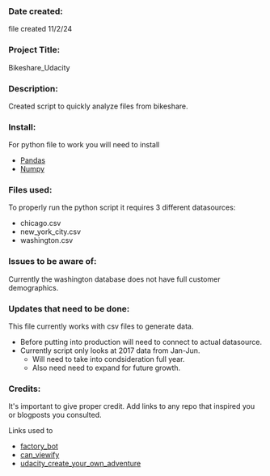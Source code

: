 ### Date created:
file created 11/2/24

### Project Title:
Bikeshare_Udacity

### Description:
Created script to quickly analyze files from bikeshare.

### Install:
For python file to work you will need to install
- [Pandas](https://pandas.pydata.org/)
- [Numpy](https://numpy.org/)

### Files used:
To properly run the python script it requires 3 different datasources:
- chicago.csv
- new_york_city.csv
- washington.csv

### Issues to be aware of:
Currently the washington database does not have full customer demographics.


### Updates that need to be done:
This file currently works with csv files to generate data.
- Before putting into production will need to connect to actual datasource.
- Currently script only looks at 2017 data from Jan-Jun.
    - Will need to take into condsideration full year.
    - Also need need to expand for future growth.

### Credits:
It's important to give proper credit. Add links to any repo that inspired you or blogposts you consulted.

Links used to 
- [factory_bot](https://github.com/thoughtbot/factory_bot)
- [can_viewify](https://github.com/zkat/can.viewify)
- [udacity_create_your_own_adventure](https://github.com/udacity/create-your-own-adventure)

